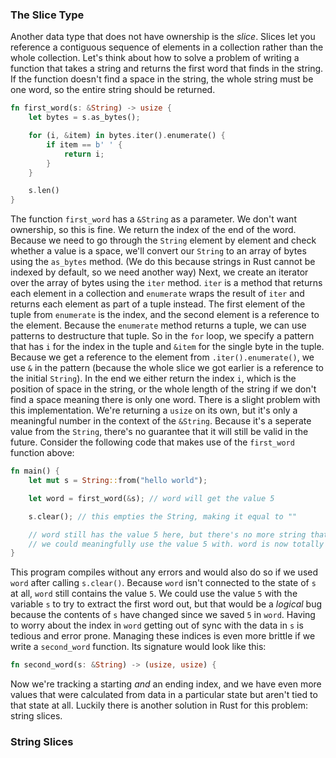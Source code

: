 ### The Slice Type
Another data type that does not have ownership is the *slice*. Slices let you reference a contiguous sequence of elements in a collection rather than the whole collection. 
Let's think about how to solve a problem of writing a function that takes a string and returns the first word that finds in the string. If the function doesn't find a space in the string, the whole string must be one word, so the entire string should be returned. 
```rust
fn first_word(s: &String) -> usize {
    let bytes = s.as_bytes();

    for (i, &item) in bytes.iter().enumerate() {
        if item == b' ' {
            return i;
        }
    }

    s.len()
}
```
The function `first_word` has a `&String` as a parameter. We don't want ownership, so this is fine. We return the index of the end of the word. 
Because we need to go through the `String` element by element and check whether a value is a space, we'll convert our `String` to an array of bytes using the `as_bytes` method. (We do this because strings in Rust cannot be indexed by default, so we need another way)
Next, we create an iterator over the array of bytes using the `iter` method. 
`iter` is a method that returns each element in a collection and `enumerate` wraps the result of `iter` and returns each element as part of a tuple instead. The first element of the tuple from `enumerate` is the index, and the second element is a reference to the element. 
Because the `enumerate` method returns a tuple, we can use patterns to destructure that tuple. So in the `for` loop, we specify a pattern that has `i` for the index in the tuple and `&item` for the single byte in the tuple. Because we get a reference to the element from `.iter().enumerate()`, we use `&` in the pattern	(because the whole slice we got earlier is a reference to the initial `String`).
In the end we either return the index `i`, which is the position of space in the string, or the whole length of the string if we don't find a space meaning there is only one word.
There is a slight problem with this implementation. We're returning a `usize` on its own, but it's only a meaningful number in the context of the `&String`. Because it's a seperate value from the `String`, there's no guarantee that it will still be valid in the future. 
Consider the following code that makes use of the `first_word` function above:
```rust
fn main() {
    let mut s = String::from("hello world");

    let word = first_word(&s); // word will get the value 5

    s.clear(); // this empties the String, making it equal to ""

    // word still has the value 5 here, but there's no more string that
    // we could meaningfully use the value 5 with. word is now totally invalid!
}
```
This program compiles without any errors and would also do so if we used `word` after calling `s.clear()`. Because `word` isn't connected to the state of `s` at all, `word` still contains the value `5`. We could use the value `5` with the variable `s` to try to extract the first word out, but that would be a *logical* bug because the contents of `s` have changed since we saved `5` in `word`. 
Having to worry about the index in `word` getting out of sync with the data in `s` is tedious and error prone. Managing these indices is even more brittle if we write a `second_word` function. Its signature would look like this:
```rust
fn second_word(s: &String) -> (usize, usize) {
```
Now we're tracking a starting *and* an ending index, and we have even more values that were calculated from data in a particular state but aren't tied to that state at all. 
Luckily there is another solution in Rust for this problem: string slices.

### String Slices
